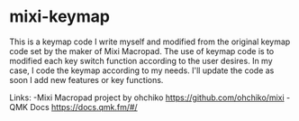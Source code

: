 # mixi-keymap

This is a keymap code I write myself and modified from the original keymap code set by the maker of Mixi Macropad. The use of keymap code is to modified each key switch function according to the user desires.
In my case, I code the keymap according to my needs. I'll update the code as soon I add new features or key functions.

Links:
-Mixi Macropad project by ohchiko
https://github.com/ohchiko/mixi
-QMK Docs
https://docs.qmk.fm/#/
